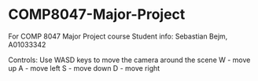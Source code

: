 # COMP8047-Major-Project

For COMP 8047 Major Project course
Student info:
Sebastian Bejm, A01033342

Controls:
Use WASD keys to move the camera around the scene
W - move up
A - move left
S - move down
D - move right